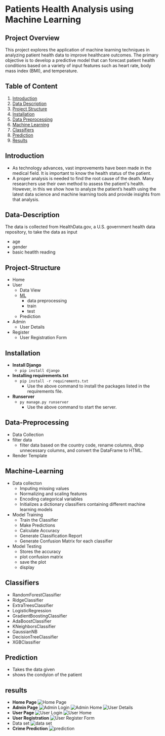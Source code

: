 # Patients Health Analysis using Machine Learning


## Project Overview
This project explores the application of machine learning techniques in analyzing patient health data to improve healthcare outcomes. The primary objective is to develop a predictive model that can forecast patient health conditions based on a variety of input features such as heart rate, body mass index (BMI), and temperature.

## Table of Content
1. [Introduction](#Introduction)
2. [Data Description](#Data-Description)
3. [Project Structure](#Project-structure)
4. [Installation](#Installation)
5. [Data Preprocessing](#Data-preprocessing)
6. [Machine Learning](#Machine-Learning)
7. [Classifiers](#Classifiers)
8. [Prediction](#Prediction)
9. [Results](#Results)

## Introduction
- As technology advances, vast improvements have been made in the medical field. It is important to know the health status of the patient.
- A proper analysis is needed to find the root cause of the death. Many researchers use their own method to assess the patient's health. However, in this we show how to analyze the patient’s health using the latest data science and machine learning tools and provide insights from that analysis.

## Data-Description
The data is collected from HealthData.gov, a U.S. government health data repository, to take the data as input
- age
- gender
- basic heatlth reading

## Project-Structure
- Home
- User
  - Data View
  - [ML](#Machine-Learning)
    - data preprocessing
    - train
    - test
  - Prediction
- Admin
  - User Details
- Register
  - User Registration Form

## Installation
- **Install Django**
  - `pip install django`
- **Installing requirements.txt**
  - `pip install -r requirements.txt`
    - Use the above command to install the packages listed in the requirements file.
- **Runserver**
  - `py manage.py runserver`
    - Use the above command to start the server.
   
## Data-Preprocessing
- Data Collection
- filter data
  - filter data based on the country code, rename columns, drop unnecessary columns, and convert the DataFrame to HTML.
- Render Template

## Machine-Learning
- Data collecton
  - Imputing missing values
  - Normalizing and scaling features
  - Encoding categorical variables
  - Initializes a dictionary classifiers containing different machine learning models
- Model Training
  - Train the Classifier
  - Make Predictions
  - Calculate Accuracy
  - Generate Classification Report
  - Generate Confusion Matrix for each classifier
- Model Testing
  - Stores the accuracy
  - plot confusion matrix
  - save the plot
  - display
 
## Classifiers
- RandomForestClassifier
- RidgeClassifier
- ExtraTreesClassifier
- LogisticRegression
- GradientBoostingClassifier
- AdaBoostClassifier
- KNeighborsClassifier
- GaussianNB
- DecisionTreeClassifier
- XGBClassifier

## Prediction
- Takes the data given
- shows the condyion of the patient

## results
- **Home Page**
  ![Home Page](media/patienthome.png)
- **Admin Page**
  ![Admin Login](media/patientadminlogin.png)
  ![Admin Home](media/patientadminhome.png)
  ![User Details](media/patientuserdetails.png)
- **User Page**
  ![User Login](media/patientuserlogin.png)
  ![User Home](media/patientuserhome.png)
- **User Registration**
  ![User Register Form](media/patientuserregister.png)
- Data set
  ![data set](media/patientdataset.png)
- **Crime Prediction**
  ![prediction](media/patientprediction.png)
